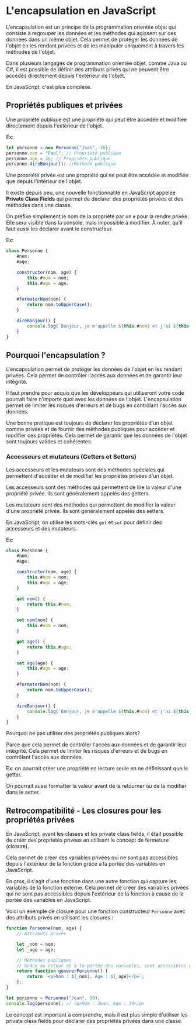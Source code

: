 # L'encapsulation en JavaScript

L'encapsulation est un principe de la programmation orientée objet qui consiste à regrouper les données et les méthodes qui agissent sur ces données dans un même objet. Cela permet de protéger les données de l'objet en les rendant privées et de les manipuler uniquement à travers les méthodes de l'objet.

Dans plusieurs langages de programmation orientée objet, comme Java ou C#, il est possible de définir des attributs privés qui ne peuvent être accédés directement depuis l'extérieur de l'objet.

En JavaScript, c'est plus complexe.

## Propriétés publiques et privées

Une propriété publique est une propriété qui peut être accédée et modifiée directement depuis l'extérieur de l'objet.

Ex:

```js
let personne = new Personne("Jean", 30);
personne.nom = "Paul"; // Propriété publique
personne.age = 25; // Propriété publique
personne.direBonjour(); //Méthode publique
```

Une propriété privée est une propriété qui ne peut être accédée et modifiée que depuis l'intérieur de l'objet.

Il existe depuis peu, une nouvelle fonctionnalité en JavaScript appelée **Private Class Fields** qui permet de déclarer des propriétés privées et des méthodes dans une classe.

On préfixe simplement le nom de la propriété par un `#` pour la rendre privée. Elle sera visible dans la console, mais impossible à modifier. À noter, qu'il faut aussi les déclarer avant le constructeur.

Ex:

```js
class Personne {
    #nom;
    #age;

    constructor(nom, age) {
        this.#nom = nom;
        this.#age = age;
    }

    #formaterNom(nom) {
        return nom.toUpperCase();
    }

    direBonjour() {
        console.log(`Bonjour, je m'appelle ${this.#nom} et j'ai ${this.#age} ans.`);
    }
}
```

## Pourquoi l'encapsulation ?

L'encapsulation permet de protéger les données de l'objet en les rendant privées. Cela permet de contrôler l'accès aux données et de garantir leur intégrité.

Il faut prendre pour acquis que les développeurs qui utiliseront votre code pourrait faire n'importe quoi avec les données de l'objet. L'encapsulation permet de limiter les risques d'erreurs et de bugs en contrôlant l'accès aux données.

Une bonne pratique est toujours de déclarer les propriétés d'un objet comme privées et de fournir des méthodes publiques pour accéder et modifier ces propriétés. Cela permet de garantir que les données de l'objet sont toujours valides et cohérentes.

### Accesseurs et mutateurs (Getters et Setters)

Les accesseurs et les mutateurs sont des méthodes spéciales qui permettent d'accéder et de modifier les propriétés privées d'un objet.

Les accesseurs sont des méthodes qui permettent de lire la valeur d'une propriété privée. Ils sont généralement appelés des getters.

Les mutateurs sont des méthodes qui permettent de modifier la valeur d'une propriété privée. Ils sont généralement appelés des setters.

En JavaScript, on utilise les mots-clés `get` et `set` pour définir des accesseurs et des mutateurs.

Ex:

```js
class Personne {
    #nom;
    #age;

    constructor(nom, age) {
        this.#nom = nom;
        this.#age = age;
    }

    get nom() {
        return this.#nom;
    }

    set nom(nom) {
        this.#nom = nom;
    }

    get age() {
        return this.#age;
    }

    set age(age) {
        this.#age = age;
    }

    #formaterNom(nom) {
        return nom.toUpperCase();
    }

    direBonjour() {
        console.log(`Bonjour, je m'appelle ${this.#nom} et j'ai ${this.#age} ans.`);
    }
}
```

Pourquoi ne pas utiliser des propriétés publiques alors?

Parce que cela permet de contrôler l'accès aux données et de garantir leur intégrité. Cela permet de limiter les risques d'erreurs et de bugs en contrôlant l'accès aux données.

Ex: on pourrait créer une propriété en lecture seule en ne définissant que le getter.

On pourrait aussi formatter la valeur avant de la retourner ou de la modifier dans le setter.

## Retrocompatibilité - Les closures pour les propriétés privées

En JavaScript, avant les classes et les private class fields, il était possible de créer des propriétés privées en utilisant le concept de fermeture (closure).

Cela permet de créer des variables privées qui ne sont pas accessibles depuis l'extérieur de la fonction grâce à la portée des variables en JavaScript.

En gros, il s'agit d'une fonction dans une autre fonction qui capture les variables de la fonction externe. Cela permet de créer des variables privées qui ne sont pas accessibles depuis l'extérieur de la fonction à cause de la portée des variables en JavaScript.

Voici un exemple de closure pour une fonction constructeur `Personne` avec des attributs privés en utilisant les closures :

```js
function Personne(nom, age) {
    // Attributs privés

    let _nom = nom;
    let _age = age;

    // Méthodes publiques
    // Grâce au retour et à la portée des variables, sont accessibles uniquement dans la méthode genererPersonne
    return function genererPersonne() {
        return `<p>Nom : ${_nom}, Age : ${_age}</p>`;
    };
}

let personne = Personne("Jean", 30);
console.log(personne); // <p>Nom : Jean, Age : 30</p>
```

Le concept est important à comprendre, mais il est plus simple d'utiliser les private class fields pour déclarer des propriétés privées dans une classe.
